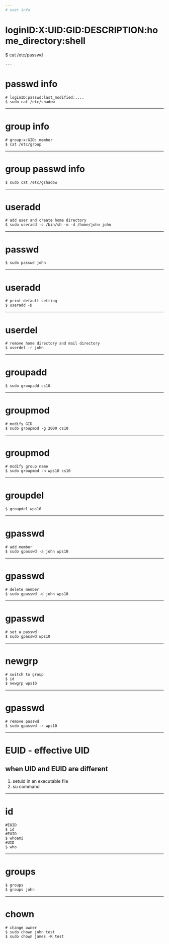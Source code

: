```yaml
---
# user info
```
# loginID:X:UID:GID:DESCRIPTION:home_directory:shell
$ cat /etc/passwd
```
---
```

# passwd info
```
# loginID:passwd:last_modified:....
$ sudo cat /etc/shadow
```
---
# group info
```
# group:x:GID: member
$ cat /etc/group
```
---
# group passwd info
```
$ sudo cat /etc/gshadow
```
---
# useradd
```
# add user and create home directory
$ sudo useradd -s /bin/sh -m -d /home/john john
```
---
# passwd
```
$ sudo passwd john
```
---
# useradd
```
# print default setting
$ useradd -D
```
---
# userdel
```
# remove home directory and mail directory
$ userdel -r john
```
---
# groupadd
```
$ sudo groupadd cs10
```
---
# groupmod
```
# modify GID
$ sudo groupmod -g 2000 cs10
```
---
# groupmod
```
# modify group name
$ sudo groupmod -n wps10 cs10
```
---
# groupdel
```
$ groupdel wps10
```
---
# gpasswd
```
# add member
$ sudo gpasswd -a john wps10
```
---
# gpasswd
```
# delete member
$ sudo gpasswd -d john wps10
```
---
# gpasswd
```
# set a passwd
$ sudo gpasswd wps10
```
---
# newgrp
```
# switch to group
$ id
$ newgrp wps10
```
---
# gpasswd
```
# remove passwd
$ sudo gpasswd -r wps10
```
---
# EUID - effective UID
## when UID and EUID are different
  1. setuid in an executable file
  2. su command
---
# id
```
#EUID
$ id
#EUID
$ whoami
#UID
$ who
```
---
# groups
```
$ groups
$ groups john
```
---
# chown
```
# change owner
$ sudo chown john test
$ sudo chown james -R test
```


